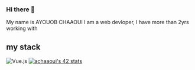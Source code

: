 ### Hi there 👋
My name is AYOUOB CHAAOUI I am a web devloper, I have more than 2yrs working with
## my stack
![Vue.js](https://img.shields.io/badge/vuejs-%2335495e.svg?style=for-the-badge&logo=vuedotjs&logoColor=%234FC08D)
[![achaaoui's 42 stats](https://badge42.vercel.app/api/v2/cl9dg5lnw00250gmb9ryu2qm7/stats?cursusId=21&coalitionId=73)](https://github.com/JaeSeoKim/badge42)
<!--
